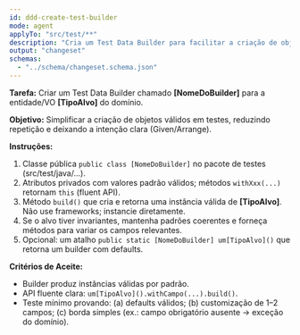 ```yaml
---
id: ddd-create-test-builder
mode: agent
applyTo: "src/test/**"
description: "Cria um Test Data Builder para facilitar a criação de objetos de domínio em testes"
output: "changeset"
schemas:
  - "../schema/changeset.schema.json"
---
```


**Tarefa:** Criar um Test Data Builder chamado **[NomeDoBuilder]** para a entidade/VO **[TipoAlvo]** do domínio.

**Objetivo:** Simplificar a criação de objetos válidos em testes, reduzindo repetição e deixando a intenção clara (Given/Arrange).

**Instruções:**
1. Classe pública `public class [NomeDoBuilder]` no pacote de testes (src/test/java/...).
2. Atributos privados com valores padrão válidos; métodos `withXxx(...)` retornam `this` (fluent API).
3. Método `build()` que cria e retorna uma instância válida de **[TipoAlvo]**. Não use frameworks; instancie diretamente.
4. Se o alvo tiver invariantes, mantenha padrões coerentes e forneça métodos para variar os campos relevantes.
5. Opcional: um atalho `public static [NomeDoBuilder] um[TipoAlvo]()` que retorna um builder com defaults.

**Critérios de Aceite:**
- Builder produz instâncias válidas por padrão.
- API fluente clara: `um[TipoAlvo]().withCampo(...).build()`.
- Teste mínimo provando: (a) defaults válidos; (b) customização de 1–2 campos; (c) borda simples (ex.: campo obrigatório ausente → exceção do domínio).
